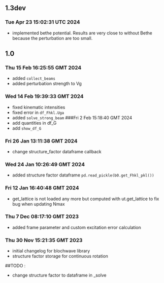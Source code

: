 ## 1.3dev

### Tue Apr 23 15:02:31 UTC 2024
- implemented bethe potential. Results are very close to without Bethe because the perturbation are too small. 

## 1.0
### Thu 15 Feb 16:25:55 GMT 2024
- added `collect_beams`
- added perturbation strength to Vg

### Wed 14 Feb 19:39:33 GMT 2024
- fixed kinematic intensities
- fixed error in `df_Fhkl.Uga`
- added `solve_strong_beam`
###Fri  2 Feb 15:18:40 GMT 2024
- add quantities in df_G
- add `show_df_G`
### Fri 26 Jan 13:11:38 GMT 2024
- change structure_factor dataframe callback
### Wed 24 Jan 10:26:49 GMT 2024
- added structure factor dataframe `pd.read_pickle(b0.get_Fhkl_pkl())`
### Fri 12 Jan 16:40:48 GMT 2024
- get_lattice is not loaded any more but computed with ut.get_lattice to fix bug when updating Nmax
### Thu  7 Dec 08:17:10 GMT 2023
- added frame parameter and custom excitation error calculation
### Thu 30 Nov 15:21:35 GMT 2023
- initial changelog for blochwave library
- structure factor storage for continuous rotation


##TODO :
- change structure factor to dataframe in _solve
